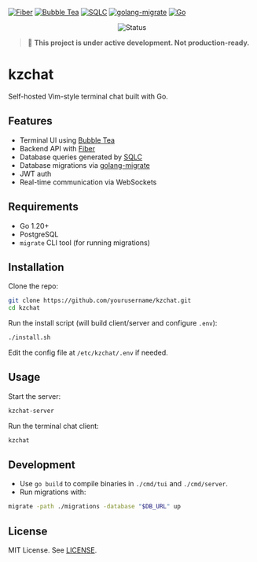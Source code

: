 [![Fiber](https://img.shields.io/badge/Fiber-Backend-blue)](https://github.com/gofiber/fiber)
[![Bubble Tea](https://img.shields.io/badge/Bubble%20Tea-TUI-orange)](https://github.com/charmbracelet/bubbletea)
[![SQLC](https://img.shields.io/badge/SQLC-DB%20Queries-green)](https://github.com/kyleconroy/sqlc)
[![golang-migrate](https://img.shields.io/badge/golang--migrate-Migrations-yellow)](https://github.com/golang-migrate/migrate)
[![Go](https://img.shields.io/badge/Go-1.20+-brightgreen)](https://go.dev)

<p align="center">
  <img alt="Status" src="https://img.shields.io/badge/status-under--development-orange" />
</p>

> 🚧 **This project is under active development. Not production-ready.**
# kzchat

Self-hosted Vim-style terminal chat built with Go.

## Features

- Terminal UI using [Bubble Tea](https://github.com/charmbracelet/bubbletea)
- Backend API with [Fiber](https://github.com/gofiber/fiber)
- Database queries generated by [SQLC](https://github.com/kyleconroy/sqlc)
- Database migrations via [golang-migrate](https://github.com/golang-migrate/migrate)
- JWT auth
- Real-time communication via WebSockets

## Requirements

- Go 1.20+
- PostgreSQL
- `migrate` CLI tool (for running migrations)

## Installation

Clone the repo:

```bash
git clone https://github.com/yourusername/kzchat.git
cd kzchat
```

Run the install script (will build client/server and configure `.env`):

```bash
./install.sh
```

Edit the config file at `/etc/kzchat/.env` if needed.

## Usage

Start the server:

```bash
kzchat-server
```

Run the terminal chat client:

```bash
kzchat
```

## Development

- Use `go build` to compile binaries in `./cmd/tui` and `./cmd/server`.
- Run migrations with:

```bash
migrate -path ./migrations -database "$DB_URL" up
```

## License

MIT License. See [LICENSE](LICENSE).
